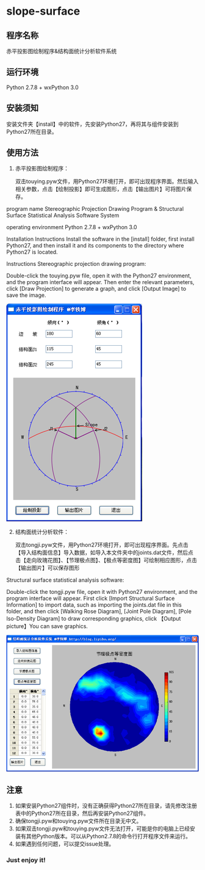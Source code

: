 # slope-surface

## 程序名称

赤平投影图绘制程序&结构面统计分析软件系统

## 运行环境

Python 2.7.8 + wxPython 3.0

## 安装须知

安装文件夹【install】中的软件，先安装Python27，再将其与组件安装到Python27所在目录。

## 使用方法

1. 赤平投影图绘制程序：

	双击touying.pyw文件，用Python27环境打开，即可出现程序界面。然后输入相关参数，点击【绘制投影】即可生成图形，点击【输出图片】可将图片保存。

program name
Stereographic Projection Drawing Program & Structural Surface Statistical Analysis Software System

operating environment
Python 2.7.8 + wxPython 3.0

Installation Instructions
Install the software in the [install] folder, first install Python27, and then install it and its components to the directory where Python27 is located.

Instructions
Stereographic projection drawing program:

Double-click the touying.pyw file, open it with the Python27 environment, and the program interface will appear. Then enter the relevant parameters, click [Draw Projection] to generate a graph, and click [Output Image] to save the image.


![赤平投影图绘制程序](https://raw.githubusercontent.com/Yibo-Li/slope-surface/master/%E8%B5%A4%E5%B9%B3%E6%8A%95%E5%BD%B1%E5%9B%BE%E7%BB%98%E5%88%B6%E8%BD%AF%E4%BB%B6.png)

2. 结构面统计分析软件：

	双击tongji.pyw文件，用Python27环境打开，即可出现程序界面。先点击【导入结构面信息】导入数据，如导入本文件夹中的joints.dat文件，然后点击【走向玫瑰花图】、【节理极点图】、【极点等密度图】可绘制相应图形，点击【输出图片】可以保存图形

Structural surface statistical analysis software:

Double-click the tongji.pyw file, open it with Python27 environment, and the program interface will appear. First click [Import Structural Surface Information] to import data, such as importing the joints.dat file in this folder, and then click [Walking Rose Diagram], [Joint Pole Diagram], [Pole Iso-Density Diagram] to draw corresponding graphics, click 【Output picture】You can save graphics.

![结构面统计分析软件](https://raw.githubusercontent.com/Yibo-Li/slope-surface/master/%E7%BB%93%E6%9E%84%E9%9D%A2%E7%BB%9F%E8%AE%A1%E5%88%86%E6%9E%90%E8%BD%AF%E4%BB%B6.png)

## 注意
1. 如果安装Python27组件时，没有正确获得Python27所在目录，请先修改注册表中的Python27所在目录，然后再安装Python27组件。
2. 确保tongji.pyw和touying.pyw文件所在目录无中文。
3. 如果双击tongji.pyw和touying.pyw文件无法打开，可能是你的电脑上已经安装有其他Python版本。可以从Python2.7.8的命令行打开程序文件来运行。
4. 如果遇到任何问题，可以提交issue处理。

### Just enjoy it!
